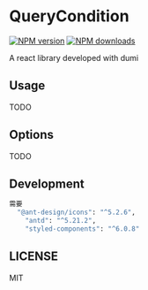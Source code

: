 # QueryCondition

[![NPM version](https://img.shields.io/npm/v/table.svg?style=flat)](https://npmjs.org/package/table)
[![NPM downloads](http://img.shields.io/npm/dm/table.svg?style=flat)](https://npmjs.org/package/table)

A react library developed with dumi

## Usage

TODO

## Options

TODO

## Development

```bash
需要
  "@ant-design/icons": "^5.2.6",
    "antd": "^5.21.2",
    "styled-components": "^6.0.8"
```

## LICENSE

MIT

